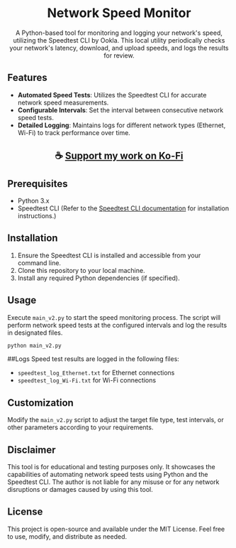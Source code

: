 <div align="center">

# Network Speed Monitor

A Python-based tool for monitoring and logging your network's speed, utilizing the Speedtest CLI by Ookla. This local utility periodically checks your network's latency, download, and upload speeds, and logs the results for review.

</div>

## Features

- **Automated Speed Tests**: Utilizes the Speedtest CLI for accurate network speed measurements.
- **Configurable Intervals**: Set the interval between consecutive network speed tests.
- **Detailed Logging**: Maintains logs for different network types (Ethernet, Wi-Fi) to track performance over time.

<div align="center">

## ☕ [Support my work on Ko-Fi](https://ko-fi.com/thatsinewave)

</div>

## Prerequisites

- Python 3.x
- Speedtest CLI (Refer to the [Speedtest CLI documentation](https://www.speedtest.net/apps/cli) for installation instructions.)

## Installation

1. Ensure the Speedtest CLI is installed and accessible from your command line.
2. Clone this repository to your local machine.
3. Install any required Python dependencies (if specified).

## Usage

Execute `main_v2.py` to start the speed monitoring process. The script will perform network speed tests at the configured intervals and log the results in designated files.

```bash
python main_v2.py
```

##Logs
Speed test results are logged in the following files:
- `speedtest_log_Ethernet.txt` for Ethernet connections
- `speedtest_log_Wi-Fi.txt` for Wi-Fi connections

## Customization
Modify the `main_v2.py` script to adjust the target file type, test intervals, or other parameters according to your requirements.

## Disclaimer
This tool is for educational and testing purposes only. It showcases the capabilities of automating network speed tests using Python and the Speedtest CLI. The author is not liable for any misuse or for any network disruptions or damages caused by using this tool.

## License
This project is open-source and available under the MIT License. Feel free to use, modify, and distribute as needed.
